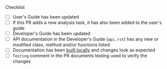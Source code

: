 <!--
Thank you for your pull request.
Please add a description of what is accomplished in the PR here at the top:
-->

<!--
Below are a few things we ask you or your reviewers to kindly check.
***Remove checks that are not relevant by deleting the line(s) below.***
-->
Checklist
* [ ] User's Guide has been updated
* [ ] If this PR adds a new analysis task, it has also been added to the user's guide
* [ ] Developer's Guide has been updated
* [ ] API documentation in the Developer's Guide (`api.rst`) has any new or modified class, method and/or functions listed
* [ ] Documentation has been [built locally](https://mpas-dev.github.io/MPAS-Analysis/develop/users_guide/quick_start.html#generating-documentation) and changes look as expected
* [ ] `Testing` comment in the PR documents testing used to verify the changes

<!--
Please note any issues this fixes using closing keywords: https://help.github.com/articles/closing-issues-using-keywords
-->

